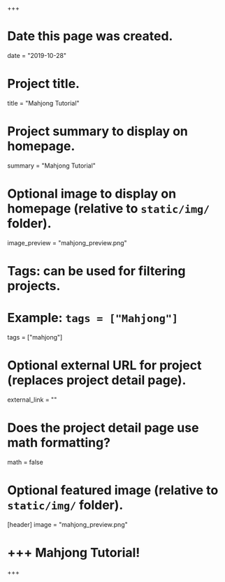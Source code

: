 +++
# Date this page was created.
date = "2019-10-28"

# Project title.
title = "Mahjong Tutorial"

# Project summary to display on homepage.
summary = "Mahjong Tutorial"

# Optional image to display on homepage (relative to `static/img/` folder).
image_preview = "mahjong_preview.png"

# Tags: can be used for filtering projects.
# Example: `tags = ["Mahjong"]`
tags = ["mahjong"]

# Optional external URL for project (replaces project detail page).
external_link = ""

# Does the project detail page use math formatting?
math = false

# Optional featured image (relative to `static/img/` folder).
[header]
image = "mahjong_preview.png"

+++
Mahjong Tutorial!
=======

+++
